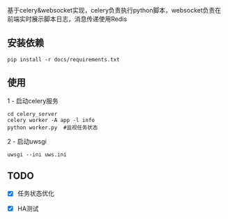 基于celery&websocket实现，celery负责执行python脚本，websocket负责在前端实时展示脚本日志，消息传递使用Redis

## 安装依赖
```
pip install -r docs/requirements.txt
```

## 使用

1 - 启动celery服务
```
cd celery_server
celery worker -A app -l info
python worker.py  #监视任务状态
```
2 - 启动uwsgi
```
uwsgi --ini uws.ini
```

## TODO
- [x] 任务状态优化
- [x] HA测试


